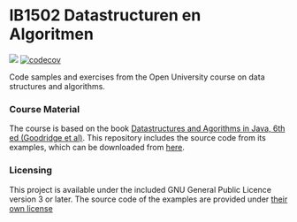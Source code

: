 # IB1502 Datastructuren en Algoritmen
![](https://www.travis-ci.com/joostpapendorp/datastructuren.svg?branch=master)
[![codecov](https://codecov.io/gh/joostpapendorp/datastructuren/branch/master/graph/badge.svg)](https://codecov.io/gh/joostpapendorp/java-template)

Code samples and exercises from the Open University course on data structures and algorithms.

### Course Material
The course is based on the book [Datastructures and Agorithms in Java, 6th ed (Goodridge et al)](https://bcs.wiley.com/he-bcs/Books?action=index&itemId=1118808576&bcsId=8950). This repository includes the source code from its examples, which can be downloaded from [here](https://cs.brown.edu/cgc/net.datastructures.net/home.html).

### Licensing
This project is available under the included GNU General Public Licence version 3 or later.
The source code of the examples are provided under [their own license](https://cs.brown.edu/cgc/net.datastructures.net/license.html)
